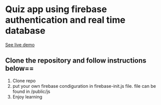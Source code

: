 # Quiz app using firebase authentication and real time database

[See live demo](https://practice-12.firebaseapp.com)

## Clone the repository and follow instructions below==
1. Clone repo
2. put your own firebase condiguration in firebase-init.js file. file can be found in /public/js
3. Enjoy learning